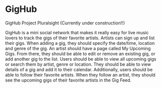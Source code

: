 # GigHub
GigHub Project Pluralsight 
(Currently under construction!!)

GigHub is a mini social network that makes it really easy
for live music lovers to track the gigs of their favorite
artists.
Artists can sign up and list their gigs. When adding a gig,
they should specify the date/time, location and genre of
the gig.
An artist should have a page called My Upcoming Gigs.
From there, they should be able to edit or remove an
existing gig, or add another gig to the list.
Users should be able to view all upcoming gigs or search
them by artist, genre or location. They should be able to
view details of a gig and add it to their calendar.
Additionally, users should be able to follow their favorite
artists. When they follow an artist, they should see the
upcoming gigs of their favorite artists in the Gig Feed.
